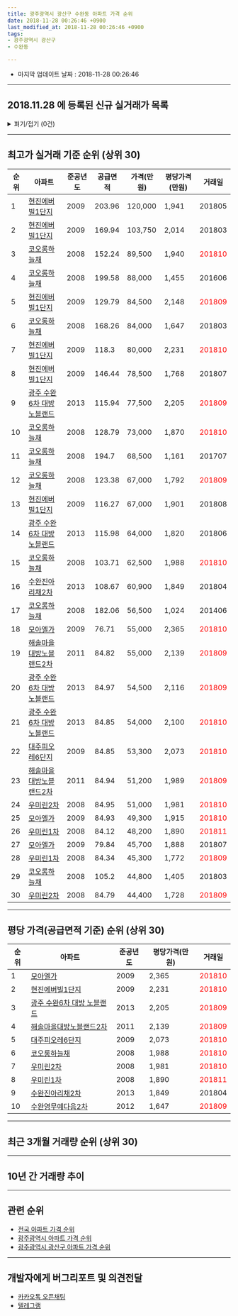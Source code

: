 ```yaml
---
title: 광주광역시 광산구 수완동 아파트 가격 순위
date: 2018-11-28 00:26:46 +0900
last_modified_at: 2018-11-28 00:26:46 +0900
tags:
- 광주광역시 광산구
- 수완동

---
```


* 마지막 업데이트 날짜 : 2018-11-28 00:26:46

---

## 2018.11.28 에 등록된 신규 실거래가 목록

<details>
<summary>펴기/접기 (0건)</summary>
<div markdown="1">

|아파트|준공년도|공급면적|가격(만원)|평당가격(만원)|거래일|
|---|---|---|---|---|---|
|없음||||||


</div>
</details>

---

## 최고가 실거래 기준 순위 (상위 30)


|순위|아파트|준공년도|공급면적|가격(만원)|평당가격(만원)|거래일|
|---|---|---|---|---|---|---|
|1|[현진에버빌1단지](https://search.naver.com/search.naver?query=%EA%B4%91%EC%A3%BC%EA%B4%91%EC%97%AD%EC%8B%9C+%EA%B4%91%EC%82%B0%EA%B5%AC+%EC%88%98%EC%99%84%EB%8F%99+%ED%98%84%EC%A7%84%EC%97%90%EB%B2%84%EB%B9%8C1%EB%8B%A8%EC%A7%80)|2009|203.96|120,000|1,941|201805|
|2|[현진에버빌1단지](https://search.naver.com/search.naver?query=%EA%B4%91%EC%A3%BC%EA%B4%91%EC%97%AD%EC%8B%9C+%EA%B4%91%EC%82%B0%EA%B5%AC+%EC%88%98%EC%99%84%EB%8F%99+%ED%98%84%EC%A7%84%EC%97%90%EB%B2%84%EB%B9%8C1%EB%8B%A8%EC%A7%80)|2009|169.94|103,750|2,014|201803|
|3|[코오롱하늘채](https://search.naver.com/search.naver?query=%EA%B4%91%EC%A3%BC%EA%B4%91%EC%97%AD%EC%8B%9C+%EA%B4%91%EC%82%B0%EA%B5%AC+%EC%88%98%EC%99%84%EB%8F%99+%EC%BD%94%EC%98%A4%EB%A1%B1%ED%95%98%EB%8A%98%EC%B1%84)|2008|152.24|89,500|1,940|<span style="color:red">201810</span>|
|4|[코오롱하늘채](https://search.naver.com/search.naver?query=%EA%B4%91%EC%A3%BC%EA%B4%91%EC%97%AD%EC%8B%9C+%EA%B4%91%EC%82%B0%EA%B5%AC+%EC%88%98%EC%99%84%EB%8F%99+%EC%BD%94%EC%98%A4%EB%A1%B1%ED%95%98%EB%8A%98%EC%B1%84)|2008|199.58|88,000|1,455|201606|
|5|[현진에버빌1단지](https://search.naver.com/search.naver?query=%EA%B4%91%EC%A3%BC%EA%B4%91%EC%97%AD%EC%8B%9C+%EA%B4%91%EC%82%B0%EA%B5%AC+%EC%88%98%EC%99%84%EB%8F%99+%ED%98%84%EC%A7%84%EC%97%90%EB%B2%84%EB%B9%8C1%EB%8B%A8%EC%A7%80)|2009|129.79|84,500|2,148|<span style="color:red">201809</span>|
|6|[코오롱하늘채](https://search.naver.com/search.naver?query=%EA%B4%91%EC%A3%BC%EA%B4%91%EC%97%AD%EC%8B%9C+%EA%B4%91%EC%82%B0%EA%B5%AC+%EC%88%98%EC%99%84%EB%8F%99+%EC%BD%94%EC%98%A4%EB%A1%B1%ED%95%98%EB%8A%98%EC%B1%84)|2008|168.26|84,000|1,647|201803|
|7|[현진에버빌1단지](https://search.naver.com/search.naver?query=%EA%B4%91%EC%A3%BC%EA%B4%91%EC%97%AD%EC%8B%9C+%EA%B4%91%EC%82%B0%EA%B5%AC+%EC%88%98%EC%99%84%EB%8F%99+%ED%98%84%EC%A7%84%EC%97%90%EB%B2%84%EB%B9%8C1%EB%8B%A8%EC%A7%80)|2009|118.3|80,000|2,231|<span style="color:red">201810</span>|
|8|[현진에버빌1단지](https://search.naver.com/search.naver?query=%EA%B4%91%EC%A3%BC%EA%B4%91%EC%97%AD%EC%8B%9C+%EA%B4%91%EC%82%B0%EA%B5%AC+%EC%88%98%EC%99%84%EB%8F%99+%ED%98%84%EC%A7%84%EC%97%90%EB%B2%84%EB%B9%8C1%EB%8B%A8%EC%A7%80)|2009|146.44|78,500|1,768|201807|
|9|[광주 수완6차 대방 노블랜드](https://search.naver.com/search.naver?query=%EA%B4%91%EC%A3%BC%EA%B4%91%EC%97%AD%EC%8B%9C+%EA%B4%91%EC%82%B0%EA%B5%AC+%EC%88%98%EC%99%84%EB%8F%99+%EA%B4%91%EC%A3%BC+%EC%88%98%EC%99%846%EC%B0%A8+%EB%8C%80%EB%B0%A9+%EB%85%B8%EB%B8%94%EB%9E%9C%EB%93%9C)|2013|115.94|77,500|2,205|<span style="color:red">201809</span>|
|10|[코오롱하늘채](https://search.naver.com/search.naver?query=%EA%B4%91%EC%A3%BC%EA%B4%91%EC%97%AD%EC%8B%9C+%EA%B4%91%EC%82%B0%EA%B5%AC+%EC%88%98%EC%99%84%EB%8F%99+%EC%BD%94%EC%98%A4%EB%A1%B1%ED%95%98%EB%8A%98%EC%B1%84)|2008|128.79|73,000|1,870|<span style="color:red">201810</span>|
|11|[코오롱하늘채](https://search.naver.com/search.naver?query=%EA%B4%91%EC%A3%BC%EA%B4%91%EC%97%AD%EC%8B%9C+%EA%B4%91%EC%82%B0%EA%B5%AC+%EC%88%98%EC%99%84%EB%8F%99+%EC%BD%94%EC%98%A4%EB%A1%B1%ED%95%98%EB%8A%98%EC%B1%84)|2008|194.7|68,500|1,161|201707|
|12|[코오롱하늘채](https://search.naver.com/search.naver?query=%EA%B4%91%EC%A3%BC%EA%B4%91%EC%97%AD%EC%8B%9C+%EA%B4%91%EC%82%B0%EA%B5%AC+%EC%88%98%EC%99%84%EB%8F%99+%EC%BD%94%EC%98%A4%EB%A1%B1%ED%95%98%EB%8A%98%EC%B1%84)|2008|123.38|67,000|1,792|<span style="color:red">201809</span>|
|13|[현진에버빌1단지](https://search.naver.com/search.naver?query=%EA%B4%91%EC%A3%BC%EA%B4%91%EC%97%AD%EC%8B%9C+%EA%B4%91%EC%82%B0%EA%B5%AC+%EC%88%98%EC%99%84%EB%8F%99+%ED%98%84%EC%A7%84%EC%97%90%EB%B2%84%EB%B9%8C1%EB%8B%A8%EC%A7%80)|2009|116.27|67,000|1,901|201808|
|14|[광주 수완6차 대방 노블랜드](https://search.naver.com/search.naver?query=%EA%B4%91%EC%A3%BC%EA%B4%91%EC%97%AD%EC%8B%9C+%EA%B4%91%EC%82%B0%EA%B5%AC+%EC%88%98%EC%99%84%EB%8F%99+%EA%B4%91%EC%A3%BC+%EC%88%98%EC%99%846%EC%B0%A8+%EB%8C%80%EB%B0%A9+%EB%85%B8%EB%B8%94%EB%9E%9C%EB%93%9C)|2013|115.98|64,000|1,820|201806|
|15|[코오롱하늘채](https://search.naver.com/search.naver?query=%EA%B4%91%EC%A3%BC%EA%B4%91%EC%97%AD%EC%8B%9C+%EA%B4%91%EC%82%B0%EA%B5%AC+%EC%88%98%EC%99%84%EB%8F%99+%EC%BD%94%EC%98%A4%EB%A1%B1%ED%95%98%EB%8A%98%EC%B1%84)|2008|103.71|62,500|1,988|<span style="color:red">201810</span>|
|16|[수완진아리채2차](https://search.naver.com/search.naver?query=%EA%B4%91%EC%A3%BC%EA%B4%91%EC%97%AD%EC%8B%9C+%EA%B4%91%EC%82%B0%EA%B5%AC+%EC%88%98%EC%99%84%EB%8F%99+%EC%88%98%EC%99%84%EC%A7%84%EC%95%84%EB%A6%AC%EC%B1%842%EC%B0%A8)|2013|108.67|60,900|1,849|201804|
|17|[코오롱하늘채](https://search.naver.com/search.naver?query=%EA%B4%91%EC%A3%BC%EA%B4%91%EC%97%AD%EC%8B%9C+%EA%B4%91%EC%82%B0%EA%B5%AC+%EC%88%98%EC%99%84%EB%8F%99+%EC%BD%94%EC%98%A4%EB%A1%B1%ED%95%98%EB%8A%98%EC%B1%84)|2008|182.06|56,500|1,024|201406|
|18|[모아엘가](https://search.naver.com/search.naver?query=%EA%B4%91%EC%A3%BC%EA%B4%91%EC%97%AD%EC%8B%9C+%EA%B4%91%EC%82%B0%EA%B5%AC+%EC%88%98%EC%99%84%EB%8F%99+%EB%AA%A8%EC%95%84%EC%97%98%EA%B0%80)|2009|76.71|55,000|2,365|<span style="color:red">201810</span>|
|19|[해솔마을대방노블랜드2차](https://search.naver.com/search.naver?query=%EA%B4%91%EC%A3%BC%EA%B4%91%EC%97%AD%EC%8B%9C+%EA%B4%91%EC%82%B0%EA%B5%AC+%EC%88%98%EC%99%84%EB%8F%99+%ED%95%B4%EC%86%94%EB%A7%88%EC%9D%84%EB%8C%80%EB%B0%A9%EB%85%B8%EB%B8%94%EB%9E%9C%EB%93%9C2%EC%B0%A8)|2011|84.82|55,000|2,139|<span style="color:red">201809</span>|
|20|[광주 수완6차 대방 노블랜드](https://search.naver.com/search.naver?query=%EA%B4%91%EC%A3%BC%EA%B4%91%EC%97%AD%EC%8B%9C+%EA%B4%91%EC%82%B0%EA%B5%AC+%EC%88%98%EC%99%84%EB%8F%99+%EA%B4%91%EC%A3%BC+%EC%88%98%EC%99%846%EC%B0%A8+%EB%8C%80%EB%B0%A9+%EB%85%B8%EB%B8%94%EB%9E%9C%EB%93%9C)|2013|84.97|54,500|2,116|<span style="color:red">201809</span>|
|21|[광주 수완6차 대방 노블랜드](https://search.naver.com/search.naver?query=%EA%B4%91%EC%A3%BC%EA%B4%91%EC%97%AD%EC%8B%9C+%EA%B4%91%EC%82%B0%EA%B5%AC+%EC%88%98%EC%99%84%EB%8F%99+%EA%B4%91%EC%A3%BC+%EC%88%98%EC%99%846%EC%B0%A8+%EB%8C%80%EB%B0%A9+%EB%85%B8%EB%B8%94%EB%9E%9C%EB%93%9C)|2013|84.85|54,000|2,100|<span style="color:red">201810</span>|
|22|[대주피오레6단지](https://search.naver.com/search.naver?query=%EA%B4%91%EC%A3%BC%EA%B4%91%EC%97%AD%EC%8B%9C+%EA%B4%91%EC%82%B0%EA%B5%AC+%EC%88%98%EC%99%84%EB%8F%99+%EB%8C%80%EC%A3%BC%ED%94%BC%EC%98%A4%EB%A0%886%EB%8B%A8%EC%A7%80)|2009|84.85|53,300|2,073|<span style="color:red">201810</span>|
|23|[해솔마을대방노블랜드2차](https://search.naver.com/search.naver?query=%EA%B4%91%EC%A3%BC%EA%B4%91%EC%97%AD%EC%8B%9C+%EA%B4%91%EC%82%B0%EA%B5%AC+%EC%88%98%EC%99%84%EB%8F%99+%ED%95%B4%EC%86%94%EB%A7%88%EC%9D%84%EB%8C%80%EB%B0%A9%EB%85%B8%EB%B8%94%EB%9E%9C%EB%93%9C2%EC%B0%A8)|2011|84.94|51,200|1,989|<span style="color:red">201809</span>|
|24|[우미린2차](https://search.naver.com/search.naver?query=%EA%B4%91%EC%A3%BC%EA%B4%91%EC%97%AD%EC%8B%9C+%EA%B4%91%EC%82%B0%EA%B5%AC+%EC%88%98%EC%99%84%EB%8F%99+%EC%9A%B0%EB%AF%B8%EB%A6%B02%EC%B0%A8)|2008|84.95|51,000|1,981|<span style="color:red">201810</span>|
|25|[모아엘가](https://search.naver.com/search.naver?query=%EA%B4%91%EC%A3%BC%EA%B4%91%EC%97%AD%EC%8B%9C+%EA%B4%91%EC%82%B0%EA%B5%AC+%EC%88%98%EC%99%84%EB%8F%99+%EB%AA%A8%EC%95%84%EC%97%98%EA%B0%80)|2009|84.93|49,300|1,915|<span style="color:red">201810</span>|
|26|[우미린1차](https://search.naver.com/search.naver?query=%EA%B4%91%EC%A3%BC%EA%B4%91%EC%97%AD%EC%8B%9C+%EA%B4%91%EC%82%B0%EA%B5%AC+%EC%88%98%EC%99%84%EB%8F%99+%EC%9A%B0%EB%AF%B8%EB%A6%B01%EC%B0%A8)|2008|84.12|48,200|1,890|<span style="color:red">201811</span>|
|27|[모아엘가](https://search.naver.com/search.naver?query=%EA%B4%91%EC%A3%BC%EA%B4%91%EC%97%AD%EC%8B%9C+%EA%B4%91%EC%82%B0%EA%B5%AC+%EC%88%98%EC%99%84%EB%8F%99+%EB%AA%A8%EC%95%84%EC%97%98%EA%B0%80)|2009|79.84|45,700|1,888|201807|
|28|[우미린1차](https://search.naver.com/search.naver?query=%EA%B4%91%EC%A3%BC%EA%B4%91%EC%97%AD%EC%8B%9C+%EA%B4%91%EC%82%B0%EA%B5%AC+%EC%88%98%EC%99%84%EB%8F%99+%EC%9A%B0%EB%AF%B8%EB%A6%B01%EC%B0%A8)|2008|84.34|45,300|1,772|<span style="color:red">201809</span>|
|29|[코오롱하늘채](https://search.naver.com/search.naver?query=%EA%B4%91%EC%A3%BC%EA%B4%91%EC%97%AD%EC%8B%9C+%EA%B4%91%EC%82%B0%EA%B5%AC+%EC%88%98%EC%99%84%EB%8F%99+%EC%BD%94%EC%98%A4%EB%A1%B1%ED%95%98%EB%8A%98%EC%B1%84)|2008|105.2|44,800|1,405|201803|
|30|[우미린2차](https://search.naver.com/search.naver?query=%EA%B4%91%EC%A3%BC%EA%B4%91%EC%97%AD%EC%8B%9C+%EA%B4%91%EC%82%B0%EA%B5%AC+%EC%88%98%EC%99%84%EB%8F%99+%EC%9A%B0%EB%AF%B8%EB%A6%B02%EC%B0%A8)|2008|84.79|44,400|1,728|<span style="color:red">201809</span>|


---

## 평당 가격(공급면적 기준) 순위 (상위 30)


|순위|아파트|준공년도|평당가격(만원)|거래일|
|---|---|---|---|---|
|1|[모아엘가](https://search.naver.com/search.naver?query=%EA%B4%91%EC%A3%BC%EA%B4%91%EC%97%AD%EC%8B%9C+%EA%B4%91%EC%82%B0%EA%B5%AC+%EC%88%98%EC%99%84%EB%8F%99+%EB%AA%A8%EC%95%84%EC%97%98%EA%B0%80)|2009|2,365|<span style="color:red">201810</span>|
|2|[현진에버빌1단지](https://search.naver.com/search.naver?query=%EA%B4%91%EC%A3%BC%EA%B4%91%EC%97%AD%EC%8B%9C+%EA%B4%91%EC%82%B0%EA%B5%AC+%EC%88%98%EC%99%84%EB%8F%99+%ED%98%84%EC%A7%84%EC%97%90%EB%B2%84%EB%B9%8C1%EB%8B%A8%EC%A7%80)|2009|2,231|<span style="color:red">201810</span>|
|3|[광주 수완6차 대방 노블랜드](https://search.naver.com/search.naver?query=%EA%B4%91%EC%A3%BC%EA%B4%91%EC%97%AD%EC%8B%9C+%EA%B4%91%EC%82%B0%EA%B5%AC+%EC%88%98%EC%99%84%EB%8F%99+%EA%B4%91%EC%A3%BC+%EC%88%98%EC%99%846%EC%B0%A8+%EB%8C%80%EB%B0%A9+%EB%85%B8%EB%B8%94%EB%9E%9C%EB%93%9C)|2013|2,205|<span style="color:red">201809</span>|
|4|[해솔마을대방노블랜드2차](https://search.naver.com/search.naver?query=%EA%B4%91%EC%A3%BC%EA%B4%91%EC%97%AD%EC%8B%9C+%EA%B4%91%EC%82%B0%EA%B5%AC+%EC%88%98%EC%99%84%EB%8F%99+%ED%95%B4%EC%86%94%EB%A7%88%EC%9D%84%EB%8C%80%EB%B0%A9%EB%85%B8%EB%B8%94%EB%9E%9C%EB%93%9C2%EC%B0%A8)|2011|2,139|<span style="color:red">201809</span>|
|5|[대주피오레6단지](https://search.naver.com/search.naver?query=%EA%B4%91%EC%A3%BC%EA%B4%91%EC%97%AD%EC%8B%9C+%EA%B4%91%EC%82%B0%EA%B5%AC+%EC%88%98%EC%99%84%EB%8F%99+%EB%8C%80%EC%A3%BC%ED%94%BC%EC%98%A4%EB%A0%886%EB%8B%A8%EC%A7%80)|2009|2,073|<span style="color:red">201810</span>|
|6|[코오롱하늘채](https://search.naver.com/search.naver?query=%EA%B4%91%EC%A3%BC%EA%B4%91%EC%97%AD%EC%8B%9C+%EA%B4%91%EC%82%B0%EA%B5%AC+%EC%88%98%EC%99%84%EB%8F%99+%EC%BD%94%EC%98%A4%EB%A1%B1%ED%95%98%EB%8A%98%EC%B1%84)|2008|1,988|<span style="color:red">201810</span>|
|7|[우미린2차](https://search.naver.com/search.naver?query=%EA%B4%91%EC%A3%BC%EA%B4%91%EC%97%AD%EC%8B%9C+%EA%B4%91%EC%82%B0%EA%B5%AC+%EC%88%98%EC%99%84%EB%8F%99+%EC%9A%B0%EB%AF%B8%EB%A6%B02%EC%B0%A8)|2008|1,981|<span style="color:red">201810</span>|
|8|[우미린1차](https://search.naver.com/search.naver?query=%EA%B4%91%EC%A3%BC%EA%B4%91%EC%97%AD%EC%8B%9C+%EA%B4%91%EC%82%B0%EA%B5%AC+%EC%88%98%EC%99%84%EB%8F%99+%EC%9A%B0%EB%AF%B8%EB%A6%B01%EC%B0%A8)|2008|1,890|<span style="color:red">201811</span>|
|9|[수완진아리채2차](https://search.naver.com/search.naver?query=%EA%B4%91%EC%A3%BC%EA%B4%91%EC%97%AD%EC%8B%9C+%EA%B4%91%EC%82%B0%EA%B5%AC+%EC%88%98%EC%99%84%EB%8F%99+%EC%88%98%EC%99%84%EC%A7%84%EC%95%84%EB%A6%AC%EC%B1%842%EC%B0%A8)|2013|1,849|201804|
|10|[수완영무예다음2차](https://search.naver.com/search.naver?query=%EA%B4%91%EC%A3%BC%EA%B4%91%EC%97%AD%EC%8B%9C+%EA%B4%91%EC%82%B0%EA%B5%AC+%EC%88%98%EC%99%84%EB%8F%99+%EC%88%98%EC%99%84%EC%98%81%EB%AC%B4%EC%98%88%EB%8B%A4%EC%9D%8C2%EC%B0%A8)|2012|1,647|<span style="color:red">201809</span>|


---

## 최근 3개월 거래량 순위 (상위 30)


<div style="width:100%;">
    <canvas id="deal_count_ranking" height="250"></canvas>
</div>


<script>
new Chart(document.getElementById("deal_count_ranking"), {
    type: 'horizontalBar',
    data: {
        labels: ['우미린2차', '광주 수완6차 대방 노블랜드', '코오롱하늘채', '우미린1차', '해솔마을대방노블랜드2차', '수완영무예다음2차', '모아엘가', '현진에버빌1단지', '대주피오레6단지', '수완진아리채2차'],
        datasets: [{
            label: '실거래 수',
            data: [9, 9, 8, 4, 4, 3, 2, 2, 2, 1],
            borderColor: "rgba(255, 0, 128, 1)",
            backgroundColor: "rgba(255, 0, 128, 0.5)",
            fill: false,
        }]
    },
    options: {
        responsive: true,
        title: {
            display: true,
            text: '최근 3개월 거래량 순위'
        },
        tooltips: {
            mode: 'index',
            intersect: false,
            callbacks: {
                title: function(tooltipItems, data) {
                    return "실거래 수:";
                },
                label: function(tooltipItem, data) {
                    return data.labels[tooltipItem.index] + ": " + tooltipItem.xLabel;
                }
            }
        },
        hover: {
            mode: 'nearest',
            intersect: true
        },
        scales: {
            xAxes: [{
                display: true,
                scaleLabel: {
                    display: true,
                    labelString: '실거래 수'
                },
                ticks: {
                    suggestedMin: 0,
                }
            }],
            yAxes: [{
                display: true,
                ticks: {
                    autoSkip: false,
                    callback: function(value, index, values) {
                        if (value.length > 15)
                            return value.substr(0, 13) + "...";
                        else
                            return value;
                    }
                },
                scaleLabel: {
                    display: false,
                }
            }]
        }
    }
});

</script>


---

## 10년 간 거래량 추이


<div style="width:100%;">
    <canvas id="deal_progress" height="250"></canvas>
</div>

<script>
new Chart(document.getElementById("deal_progress"), {
    type: 'line',
    data: {
        labels: ['200811','200812','200901','200902','200903','200904','200905','200906','200907','200908','200909','200910','200911','200912','201001','201002','201003','201004','201005','201006','201007','201008','201009','201010','201011','201012','201101','201102','201103','201104','201105','201106','201107','201108','201109','201110','201111','201112','201201','201202','201203','201204','201205','201206','201207','201208','201209','201210','201211','201212','201301','201302','201303','201304','201305','201306','201307','201308','201309','201310','201311','201312','201401','201402','201403','201404','201405','201406','201407','201408','201409','201410','201411','201412','201501','201502','201503','201504','201505','201506','201507','201508','201509','201510','201511','201512','201601','201602','201603','201604','201605','201606','201607','201608','201609','201610','201611','201612','201701','201702','201703','201704','201705','201706','201707','201708','201709','201710','201711','201712','201801','201802','201803','201804','201805','201806','201807','201808','201809','201810','201811'],
        datasets: [{
            label: '실거래 수',
            pointRadius: 1,
            data: [2, 55, 1, 57, 116, 184, 69, 44, 102, 75, 57, 68, 75, 60, 32, 38, 28, 33, 24, 12, 19, 21, 19, 24, 22, 43, 51, 34, 18, 24, 23, 33, 22, 23, 28, 29, 22, 26, 23, 26, 28, 14, 17, 9, 8, 23, 32, 37, 27, 30, 17, 43, 39, 43, 36, 37, 20, 18, 31, 45, 34, 50, 37, 50, 42, 30, 38, 38, 44, 35, 45, 54, 37, 30, 34, 25, 43, 20, 25, 15, 19, 18, 21, 41, 26, 29, 17, 24, 17, 29, 20, 39, 30, 35, 39, 47, 39, 36, 38, 29, 42, 32, 27, 48, 45, 27, 51, 33, 52, 36, 41, 31, 54, 29, 43, 35, 24, 27, 28, 15, 1],
            borderColor: "rgba(255, 201, 14, 1)",
            backgroundColor: "rgba(255, 201, 14, 0.5)",
            fill: true,
        }]
    },
    options: {
        responsive: true,
        title: {
            display: true,
            text: '10년간 거래량 추이'
        },
        tooltips: {
            mode: 'index',
            intersect: false,
        },
        hover: {
            mode: 'nearest',
            intersect: true
        },
        scales: {
            xAxes: [{
                display: true,
                scaleLabel: {
                    display: true,
                    labelString: '년/월'
                }
            }],
            yAxes: [{
                display: true,
                ticks: {
                    suggestedMin: 0,
                },
                scaleLabel: {
                    display: true,
                    labelString: '실거래 수'
                }
            }]
        }
    }
});

</script>


---

## 관련 순위

- [전국 아파트 가격 순위](https://inasie.github.io/apt-ranking/전국)
- [광주광역시 아파트 가격 순위](https://inasie.github.io/apt-ranking/광주광역시)
- [광주광역시 광산구 아파트 가격 순위](https://inasie.github.io/apt-ranking/광주광역시-광산구)


---

## 개발자에게 버그리포트 및 의견전달

- [카카오톡 오픈채팅](https://open.kakao.com/o/gLJUAP4)
- [텔레그램](https://t.me/inasie)

